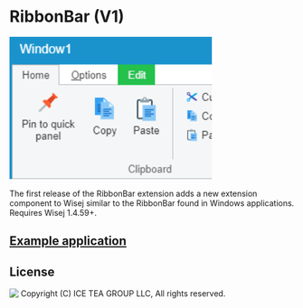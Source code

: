RibbonBar (V1)
====

<img src="../Support/Images/RibbonBar.png" width="358" height="252">

The first release of the RibbonBar extension adds a new extension component to Wisej similar to the RibbonBar found in Windows applications. Requires Wisej 1.4.59+.

## [Example application](https://github.com/iceteagroup/wisej-examples/tree/2.0/RibbonBar)

License
-------
<img src="http://iceteagroup.com/wp-content/uploads/2017/01/Square-64x64-trasp.png" height="20" align="top"> Copyright (C) ICE TEA GROUP LLC, All rights reserved.
